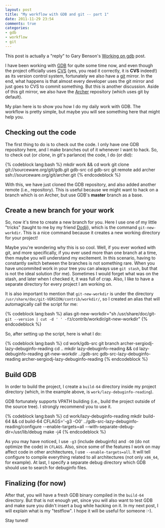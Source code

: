 ```yaml
---
layout: post
title: "My workflow with GDB and git -- part 1"
date: 2011-11-29 23:54
comments: true
categories:
- gdb
- workflow
- git
---
```

This post is actually a "reply" to Gary Benson's [Working on gdb][1] post.

I have been working with [GDB][2] for quite some time now, and even though
the project officially uses [CVS][3] (yes, you read it correctly, it is
**CVS** indeed!) as its version control system, fortunately we also have a
[git][4] mirror.  In the end, what happens is that almost every developer uses
the git mirror and just goes to CVS to commit something.  But this is another
discussion.  Aside of this git mirror, we also have the [Archer][5] repository
(which uses git by default).

My plan here is to show you how I do my daily work with GDB.  The workflow is
pretty simple, but maybe you will see something here that might help you.

<!--more-->

## Checking out the code

The first thing to do is to check out the code.  I only have one GDB repository
here, and I make branches out of it whenever I want to hack.  So, to check out
(or *clone*, in git's parlance) the code, I do (or did):

{% codeblock lang:bash %}
mkdir work && cd work
git clone git://sourceware.org/git/gdb.git gdb-src
cd gdb-src
git remote add archer ssh://sourceware.org/git/archer.git
{% endcodeblock %}

With this, we have just cloned the GDB repository, and also added another remote
(i.e., repository).  This is useful because we might want to hack on a branch
which is on Archer, but use GDB's **master** branch as a base.

## Create a new branch for your work

So, now it's time to create a new branch for you.  Here I use one of my little
"tricks" (taught to me by my friend [Dodji][6]), which is the command
`git-new-workdir`.  This is a nice command because it creates a new working
directory for your project!

Maybe you're wondering why this is so cool.  Well, if you ever worked with git,
and more specifically, if you ever used more than one branch at a time, then maybe
you will understand my excitement.  In this scenario, having to constantly
switch between the branches is not something rare.  When you have uncommited
work in your tree you can always use `git stash`, but that is not the ideal
solution (for me).  Sometimes I would forget what was on the stash, and later
when I checked it, it was full of crap.  Also, I like to have a separate
directory for every project I am working on.

It is also important to mention that `git-new-workdir` is under the directory
`/usr/share/doc/git-VERSION/contrib/workdir/`, so I created an alias that will
automagically call the script for me:

{% codeblock lang:bash %}
alias git-new-workdir="sh /usr/share/doc/git-`git --version | cut -d ' ' -f3`/contrib/workdir/git-new-workdir"
{% endcodeblock %}

So, after setting up the script, here is what I do:

{% codeblock lang:bash %}
cd work/gdb-src
git branch archer-sergiodj-lazy-debuginfo-reading
cd ..
mkdir lazy-debuginfo-reading && cd lazy-debuginfo-reading
git-new-workdir ../gdb-src gdb-src-lazy-debuginfo-reading archer-sergiodj-lazy-debuginfo-reading
{% endcodeblock %}

## Build GDB

In order to build the project, I create a `build-64` directory inside my project
directory (which, in the example above, is `work/lazy-debuginfo-reading`).

GDB fortunately supports VPATH building (i.e., build the project outside of the
source tree).  I strongly recommend you to use it.

{% codeblock lang:bash %}
cd work/lazy-debuginfo-reading
mkdir build-64 && cd build-64
CFLAGS='-g3 -O0' ../gdb-src-lazy-debuginfo-reading/configure --enable-targets=all --with-separate-debug-dir=/usr/lib/debug
make -j4
{% endcodeblock %}

As you may have noticed, I use `-g3` (include debuginfo) and `-O0` (do not
optimize the code) in `CFLAGS`.  Also, since some of the features I work on may
affect code in other architectures, I use `--enable-targets=all`.  It will tell
configure to compile everything related to all architectures (not only `x86_64`,
for example).  At last, I specify a separate debug directory which GDB should
use to search for debuginfo files.

## Finalizing (for now)

After that, you will have a fresh GDB binary compiled in the `build-64`
directory.  But that is not enough yet, since you will also want to test GDB and
make sure you didn't insert a bug while hacking on it.  In my next post, I
will explain what is my "testflow".  I hope it will be useful for someone :-).

Stay tuned!

[1]: http://gbenson.net/?p=292
[2]: http://www.gnu.org/s/gdb/
[3]: http://en.wikipedia.org/wiki/Concurrent_Versions_System
[4]: http://en.wikipedia.org/wiki/Git_%28software%29
[5]: http://sourceware.org/gdb/wiki/ProjectArcher
[6]: http://dodji.seketeli.net/
